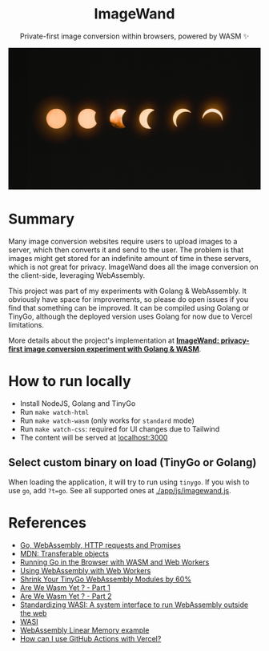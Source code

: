 <h1 align="center">ImageWand</h1>
<p align="center">Private-first image conversion within browsers, powered by WASM ✨</p>

<center>
  <a href='http://unsplash.com/photos/NbgQfUvKFE0'>
    <img src='./cover.jpg' alt='Photo by Mark Tegethoff'/>
  </a>
</center>

# Summary

Many image conversion websites require users to upload images to a server, which then converts it and send to the user. The problem is that images might get stored for an indefinite amount of time in these servers, which is not great for privacy. ImageWand does all the image conversion on the client-side, leveraging WebAssembly.

This project was part of my experiments with Golang & WebAssembly. It obviously have space for improvements, so please do open issues if you find that something can be improved. It can be compiled using Golang or TinyGo, although the deployed version uses Golang for now due to Vercel limitations.

More details about the project's implementation at [**ImageWand: privacy-first image conversion experiment with Golang & WASM**](https://brunoluiz.net/blog/2022/aug/imagewand-privacy-first-image-conversion-experiment-with-golang-and-wasm/).

# How to run locally

- Install NodeJS, Golang and TinyGo
- Run `make watch-html`
- Run `make watch-wasm` (only works for `standard` mode)
- Run `make watch-css`: required for UI changes due to Tailwind
- The content will be served at [localhost:3000](http://localhost:3000)

## Select custom binary on load (TinyGo or Golang)

When loading the application, it will try to run using `tinygo`. If you wish to use `go`, add `?t=go`. See all supported ones at [./app/js/imagewand.js](./app/js/imagewand.js).

# References

* [Go, WebAssembly, HTTP requests and Promises](https://withblue.ink/2020/10/03/go-webassembly-http-requests-and-promises.html)
* [MDN: Transferable objects](https://developer.mozilla.org/en-US/docs/Glossary/Transferable_objects)
* [Running Go in the Browser with WASM and Web Workers](https://qvault.io/golang/running-go-in-the-browser-wasm-web-workers/)
* [Using WebAssembly with Web Workers](https://www.sitepen.com/blog/using-webassembly-with-web-workers)
* [Shrink Your TinyGo WebAssembly Modules by 60%](https://www.fermyon.com/blog/optimizing-tinygo-wasm)
* [Are We Wasm Yet ? - Part 1](https://elewis.dev/are-we-wasm-yet-part-1)
* [Are We Wasm Yet ? - Part 2](https://elewis.dev/are-we-wasm-yet-part-2#heading-server-implementation)
* [Standardizing WASI: A system interface to run WebAssembly outside the web](https://hacks.mozilla.org/2019/03/standardizing-wasi-a-webassembly-system-interface/)
* [WASI](https://wasi.dev/)
* [WebAssembly Linear Memory example](https://wasmbyexample.dev/examples/webassembly-linear-memory/webassembly-linear-memory.go.en-us.html#)
* [How can I use GitHub Actions with Vercel?](https://vercel.com/support/articles/how-can-i-use-github-actions-with-vercel)

